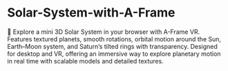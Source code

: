 # Solar-System-with-A-Frame
🌌 Explore a mini 3D Solar System in your browser with A-Frame VR. Features textured planets, smooth rotations, orbital motion around the Sun, Earth–Moon system, and Saturn’s tilted rings with transparency. Designed for desktop and VR, offering an immersive way to explore planetary motion in real time with scalable models and detailed textures.
